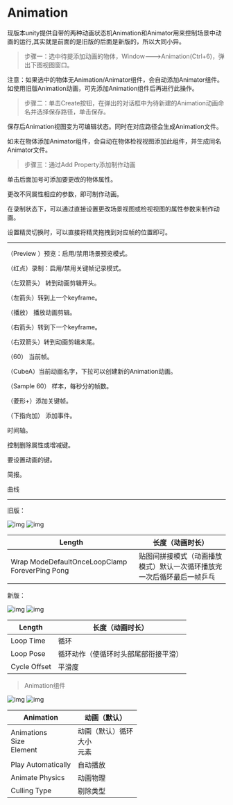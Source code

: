 # Animation

现版本unity提供自带的两种动画状态机Animation和Animator用来控制场景中动画的运行,其实就是前面的是旧版的后面是新版的，所以大同小异。

> 步骤一：选中待提添加动画的物体，Window--->Animation(Ctrl+6)，弹出下图视图窗口。

注意：如果选中的物体无Animation/Animator组件，会自动添加Animator组件。如使用旧版Animation动画，可先添加Animation组件后再进行此操作。 

>  步骤二：单击Create按钮，在弹出的对话框中为待新建的Animation动画命名并选择保存路径，单击保存。

保存后Animation视图变为可编辑状态。同时在对应路径会生成Animation文件。

如未在物体添加Animator组件，会自动在物体检视视图添加此组件，并生成同名Animator文件。

> 步骤三：通过Add Property添加制作动画

单击后面加号可添加要更改的物体属性。 

更改不同属性相应的参数，即可制作动画。

在录制状态下，可以通过直接设置更改场景视图或检视视图的属性参数来制作动画。

设置精灵切换时，可以直接将精灵拖拽到对应帧的位置即可。

****

  （Preview ）预览：启用/禁用场景预览模式。

   （红点）录制：启用/禁用关键帧记录模式。

  （左双箭头） 转到动画剪辑开头。

   （左箭头）转到上一个keyframe。

  （播放） 播放动画剪辑。

   （右箭头）转到下一个keyframe。

   （右双箭头）转到动画剪辑末尾。

  （60） 当前帧。

   （CubeA）当前动画名字，下拉可以创建新的Animation动画。

  （Sample 60） 样本，每秒分的帧数。

   （菱形+）添加关键帧。

  （下指向加） 添加事件。

   时间轴。

   控制删除属性或增减键。

   要设置动画的键。

   简报。

   曲线

****

旧版：

![img](https://img-blog.csdnimg.cn/20190422162921328.png) ![img](https://img-blog.csdnimg.cn/20190422161920862.png)

| Length                                         | 长度（动画时长）                                             |
| ---------------------------------------------- | ------------------------------------------------------------ |
| Wrap ModeDefaultOnceLoopClamp ForeverPing Pong | 贴图间拼接模式（动画播放模式）默认一次循环播放完一次后循环最后一帧乒乓 |

新版：

![img](https://img-blog.csdnimg.cn/20190422163009552.png) ![img](https://img-blog.csdnimg.cn/201904221630452.png)

| Length       | 长度（动画时长）                     |
| ------------ | ------------------------------------ |
| Loop Time    | 循环                                 |
| Loop Pose    | 循环动作（使循环时头部尾部衔接平滑） |
| Cycle Offset | 平滑度                               |

> Animation组件

![img](https://img-blog.csdnimg.cn/20190422155649968.png) ![img](https://img-blog.csdnimg.cn/20190422155726816.png)

| Animation                               | 动画（默认）                         |
| --------------------------------------- | ------------------------------------ |
| Animations<br />Size<br />Element<br /> | 动画（默认）循环<br />大小<br />元素 |
| Play Automatically                      | 自动播放                             |
| Animate Physics                         | 动画物理                             |
| Culling Type                            | 剔除类型                             |


